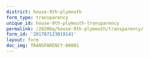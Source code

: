 ```yaml
---
district: house-9th-plymouth
form_type: transparency
unique_id: house-9th-plymouth-transparency
permalink: /2020bq/house-9th-plymouth/transparency/
form_id: '201707123019141'
layout: form
doc_img: TRANSPARENCY-00001
---
```


